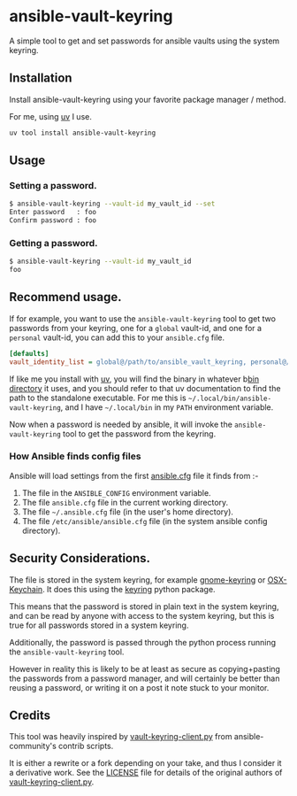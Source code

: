 # ansible-vault-keyring

A simple tool to get and set passwords for ansible vaults using the system keyring.

## Installation

Install ansible-vault-keyring using your favorite package manager / method.

For me, using [uv](https://github.com/astral-sh/uv/) I use.

```bash
uv tool install ansible-vault-keyring
```

## Usage

### Setting a password.

```bash
$ ansible-vault-keyring --vault-id my_vault_id --set
Enter password   : foo 
Confirm password : foo
```

### Getting a password.

```bash
$ ansible-vault-keyring --vault-id my_vault_id
foo
```

## Recommend usage.

If for example, you want to use the `ansible-vault-keyring` tool to get two passwords from your keyring,
one for a `global` vault-id, and one for a `personal` vault-id, you can add this to your `ansible.cfg` file.

```ini
[defaults]
vault_identity_list = global@/path/to/ansible_vault_keyring, personal@/path/to/ansible_vault_keyring
```

If like me you install with [uv](https://github.com/astral-sh/uv/), you will find the binary in whatever b[bin directory](https://docs.astral.sh/uv/concepts/tools/#the-bin-directory) it uses, and you should refer to that uv documentation to find the path to the standalone executable. For me this is `~/.local/bin/ansible-vault-keyring`, and I have `~/.local/bin` in my `PATH` environment variable.

Now when a password is needed by ansible, it will invoke the `ansible-vault-keyring` tool to get the password from the keyring.

### How Ansible finds config files

Ansible will load settings from the first [ansible.cfg](https://docs.ansible.com/ansible/latest/reference_appendices/config.html) file it finds from :-

1. The file in the `ANSIBLE_CONFIG` environment variable.
2. The file `ansible.cfg` file in the current working directory.
3. The file `~/.ansible.cfg` file (in the user's home directory).
4. The file `/etc/ansible/ansible.cfg` file (in the system ansible config directory).

## Security Considerations.

The file is stored in the system keyring, for example 
[gnome-keyring](https://wiki.gnome.org/Projects/GnomeKeyring) or [OSX-Keychain](https://support.apple.com/en-gb/guide/keychain-access/welcome/mac). It does this using the [keyring](https://pypi.org/project/keyring/) python package.

This means that the password is stored in plain text in the system keyring, and can be read by anyone with access to the system keyring, but this is true for all passwords stored in a system keyring.

Additionally, the password is passed through the python process running the `ansible-vault-keyring` tool.

However in reality this is likely to be at least as secure as copying+pasting the passwords from a password manager,
and will certainly be better than reusing a password, or writing it on a post it note stuck to your monitor.

## Credits

This tool was heavily inspired by [vault-keyring-client.py](https://github.com/ansible-community/contrib-scripts/blob/main/vault/vault-keyring-client.py) from ansible-community's contrib scripts.

It is either a rewrite or a fork depending on your take, and thus I consider it a derivative work. See the [LICENSE](LICENSE) file for details of the original authors of [vault-keyring-client.py](https://github.com/ansible-community/contrib-scripts/blob/main/vault/vault-keyring-client.py).
